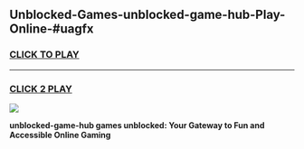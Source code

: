 
## Unblocked-Games-unblocked-game-hub-Play-Online-#uagfx
<h3>
<a href="https://premium.freeplayer.one?title=unblocked-game-hub&ref=27F">CLICK TO PLAY</a></h3>
<hr>

<h3>
<a href="https://premium.freeplayer.one?title=unblocked-game-hub&ref=27F">CLICK 2 PLAY</a>
  
</h3>

<a href="https://premium.freeplayer.one?title=unblocked-game-hub&ref=27F"><img src="https://clearcache.store/games.png"></a>


**unblocked-game-hub games unblocked: Your Gateway to Fun and Accessible Online Gaming**
